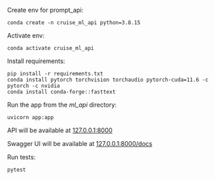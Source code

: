 
Create env for prompt_api:

```
conda create -n cruise_ml_api python=3.8.15
```

Activate env:

```
conda activate cruise_ml_api
```

Install requirements:

```
pip install -r requirements.txt
conda install pytorch torchvision torchaudio pytorch-cuda=11.6 -c pytorch -c nvidia
conda install conda-forge::fasttext
```

Run the app from the *ml_api* directory:

```
uvicorn app:app
```

API will be available at [127.0.0.1:8000](http://127.0.0.1:8000)

Swagger UI will be available at [127.0.0.1:8000/docs](http://127.0.0.1:8000/docs)

Run tests:

```
pytest
```